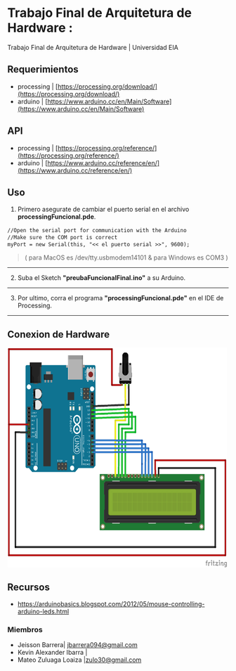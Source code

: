  # Trabajo Final de Arquitetura de Hardware : 
Trabajo Final de Arquitetura de Hardware | Universidad EIA

## Requerimientos
* processing | [https://processing.org/download/](https://processing.org/download/)
* arduino  |  [https://www.arduino.cc/en/Main/Software](https://www.arduino.cc/en/Main/Software)


## API
* processing | [https://processing.org/reference/](https://processing.org/reference/)
* arduino | [https://www.arduino.cc/reference/en/](https://www.arduino.cc/reference/en/)

## Uso
 1. Primero asegurate de cambiar el puerto serial en el archivo __processingFuncional.pde__.
 
 ```
 //Open the serial port for communication with the Arduino
 //Make sure the COM port is correct
 myPort = new Serial(this, "<< el puerto serial >>", 9600);
 ```
  >( para MacOS es /dev/tty.usbmodem14101 & para Windows es COM3 )
  
 --- 
 
 2.  Suba el Sketch __"preubaFuncionalFinal.ino"__  a su Arduino.
 
 ----
 
 3.  Por ultimo, corra el programa __"processingFuncional.pde"__ en el IDE de Processing.  
 ---

## Conexion de Hardware 
<img src="configuration.png" width="500" height ="500">

## Recursos

* https://arduinobasics.blogspot.com/2012/05/mouse-controlling-arduino-leds.html




### Miembros
*  Jeisson Barrera| jbarrera094@gmail.com
*  Kevin Alexander Ibarra | 
*  Mateo Zuluaga Loaiza |zulo30@gmail.com

